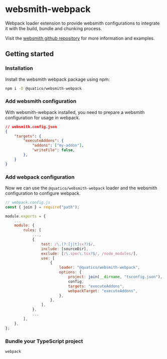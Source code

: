 # websmith-webpack

Webpack loader extension to provide websmith configurations to integrate it with the build, bundle and chunking process.

Visit the [websmith github repository](https://github.com/quatico-solutions/websmith) for more information and examples.

## Getting started

### Installation

Install the websmith webpack package using npm:

```sh
npm i -D @quatico/websmith-webpack
```

### Add websmith configuration

With websmith-webpack installed, you need to prepare a websmith configuration for usage in webpack.

```json
// websmith.config.json
{
    "targets": {
        "executeAddons": {
            "addons": ["my-addon"],
            "writeFile": false,
        },
    }
}
```

### Add webpack configuration

Now we can use the `@quatico/websmith-webpack` loader and the websmith configuration to configure webpack.

```javascript
// webpack.config.js
const { join } = require("path");

module.exports = {
    ...
    module: {
        rules: [
            ...,
            {
                test: /\.(?:[j|t]sx?)$/,
                include: [sourceDir],
                exclude: [/\.spec\.tsx?$/, /node_modules/],
                use: [
                    {
                        loader: "@quatico/websmith-webpack",
                        options: {
                            project: join(__dirname, "tsconfig.json"),
                            config,
                            targets: "executeAddons",
                            webpackTarget: "executeAddons",
                        },
                    },
                ],
            },
            ...
        ],
    },
};
```

### Bundle your TypeScript project

```sh
webpack
```
